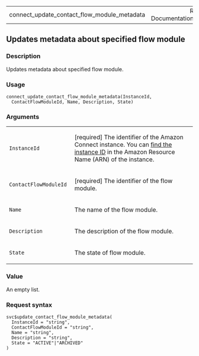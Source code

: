 <table style="width: 100%;">
<tbody>
<tr class="odd">
<td>connect_update_contact_flow_module_metadata</td>
<td style="text-align: right;">R Documentation</td>
</tr>
</tbody>
</table>

## Updates metadata about specified flow module

### Description

Updates metadata about specified flow module.

### Usage

    connect_update_contact_flow_module_metadata(InstanceId,
      ContactFlowModuleId, Name, Description, State)

### Arguments

<table>
<colgroup>
<col style="width: 35%" />
<col style="width: 65%" />
</colgroup>
<tbody>
<tr class="odd">
<td><code
id="connect_update_contact_flow_module_metadata_:_InstanceId">InstanceId</code></td>
<td><p>[required] The identifier of the Amazon Connect instance. You can
<a
href="https://docs.aws.amazon.com/connect/latest/adminguide/find-instance-arn.html">find
the instance ID</a> in the Amazon Resource Name (ARN) of the
instance.</p></td>
</tr>
<tr class="even">
<td><code
id="connect_update_contact_flow_module_metadata_:_ContactFlowModuleId">ContactFlowModuleId</code></td>
<td><p>[required] The identifier of the flow module.</p></td>
</tr>
<tr class="odd">
<td><code
id="connect_update_contact_flow_module_metadata_:_Name">Name</code></td>
<td><p>The name of the flow module.</p></td>
</tr>
<tr class="even">
<td><code
id="connect_update_contact_flow_module_metadata_:_Description">Description</code></td>
<td><p>The description of the flow module.</p></td>
</tr>
<tr class="odd">
<td><code
id="connect_update_contact_flow_module_metadata_:_State">State</code></td>
<td><p>The state of flow module.</p></td>
</tr>
</tbody>
</table>

### Value

An empty list.

### Request syntax

    svc$update_contact_flow_module_metadata(
      InstanceId = "string",
      ContactFlowModuleId = "string",
      Name = "string",
      Description = "string",
      State = "ACTIVE"|"ARCHIVED"
    )
